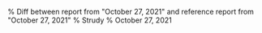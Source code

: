 % Diff between report from "October 27, 2021" and reference report from "October 27, 2021"
% Strudy
% October 27, 2021


